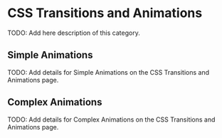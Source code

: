 # CSS Transitions and Animations

TODO: Add here description of this category.

## Simple Animations

TODO: Add details for Simple Animations on the CSS Transitions and Animations page.

## Complex Animations

TODO: Add details for Complex Animations on the CSS Transitions and Animations page.


